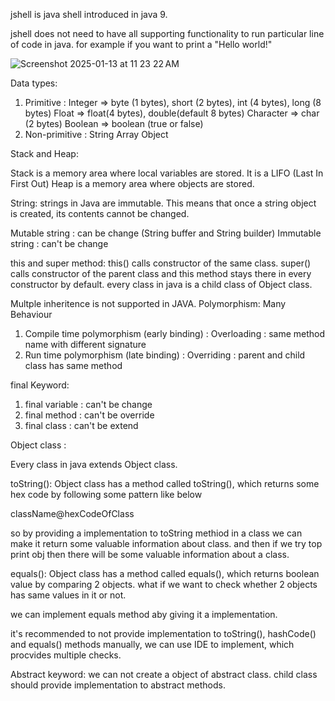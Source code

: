 jshell is java shell introduced in java 9.

jshell does not need to have all supporting functionality to run particular line of code in java. for example if you want to print a "Hello world!"

![Screenshot 2025-01-13 at 11 23 22 AM](https://github.com/user-attachments/assets/b4397928-3a10-49f4-bf19-b1c5c3d6fcb7)

Data types:

1. Primitive : 
Integer => byte (1 bytes), short (2 bytes), int (4 bytes), long (8 bytes)
Float => float(4 bytes), double(default 8 bytes)
Character => char (2 bytes)
Boolean => boolean (true or false)
2. Non-primitive :
String
Array
Object

 
Stack and Heap:

Stack is a memory area where local variables are stored. It is a LIFO (Last In First Out)
Heap is a memory area where objects are stored.

String: strings in Java are immutable. This means that once a string object is created, its contents cannot be changed.

Mutable string : can be change (String buffer and String builder)
Immutable string : can't be change

this and super method: 
this() calls constructor of the same class.
super() calls constructor of the parent class and this method stays there in every constructor by default. every class in java is a child class of Object class. 

Multple inheritence is not supported in JAVA.
Polymorphism: Many Behaviour
1. Compile time polymorphism (early binding) : Overloading : same method name with different signature
2. Run time polymorphism (late binding) : Overriding : parent and child class has same method


final Keyword:
1. final variable : can't be change
2. final method : can't be override
3. final class : can't be extend

Object class :

Every class in java extends Object class. 

toString():
Object class has a method called toString(), which returns some hex code by following some pattern like below

className@hexCodeOfClass

so by providing a implementation to toString methiod in a class we can make it return some valuable information about class. and then if we try top print obj then there will be some valuable information about a class.


equals():
Object class has a method called equals(), which returns boolean value by comparing 2 objects.
what if we want to check whether 2 objects has same values in it or not.

we can implement equals method aby giving it a implementation.

it's recommended to not provide implementation to toString(), hashCode() and equals() methods manually, we can use IDE to implement, which procvides multiple checks.



Abstract keyword:
we can not create a object of abstract class.
child class should provide implementation to abstract methods.

